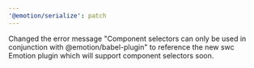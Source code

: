 ```yaml
---
'@emotion/serialize': patch
---
```


Changed the error message "Component selectors can only be used in conjunction with @emotion/babel-plugin" to reference the new swc Emotion plugin which will support component selectors soon.
